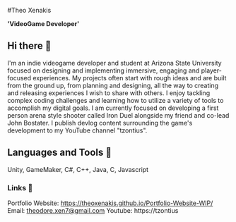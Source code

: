 #Theo Xenakis

**'VideoGame Developer'**

## Hi there 👋
I'm an indie videogame developer and student at Arizona State University focused on designing and implementing immersive, engaging and player-focused experiences. My projects often start with rough ideas and are built from the ground up, from planning and designing, all the way to creating and releasing experiences I wish to share with others. I enjoy tackling complex coding challenges and learning how to utilize a variety of tools to accomplish my digital goals. I am currently focused on developing a first person arena style shooter called Iron Duel alongside my friend and co-lead John Bostater. I publish devlog content surrounding the game's development to my YouTube channel "tzontius".

## Languages and Tools 📢 
Unity, GameMaker, C#, C++, Java, C, Javascript

### Links 🔗
Portfolio Website: https://theoxenakis.github.io/Portfolio-Website-WIP/
Email: theodore.xen7@gmail.com
Youtube: https://tzontius
